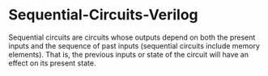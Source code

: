 # Sequential-Circuits-Verilog
Sequential circuits are circuits whose outputs depend on both the present inputs and the sequence of past inputs (sequential circuits include memory elements). That is, the previous inputs or state of the circuit will have an effect on its present state.
